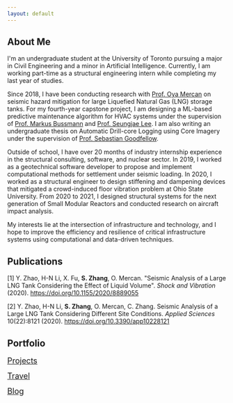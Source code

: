 ```yaml
---
layout: default
---
```

## About Me

I'm an undergraduate student at the University of Toronto pursuing a major in Civil Engineering and a minor in Artificial Intelligence. Currently, I am working part-time as a structural engineering intern while completing my last year of studies. 

Since 2018, I have been conducting research with [Prof. Oya Mercan](https://civmin.utoronto.ca/home/about-us/directory/professors/oya-mercan/) on seismic hazard mitigation for large Liquefied Natural Gas (LNG) storage tanks. For my fourth-year capstone project, I am designing a ML-based predictive maintenance algorithm for HVAC systems under the supervision of [Prof. Markus Bussmann](https://www.mie.utoronto.ca/faculty_staff/bussmann/) and [Prof. Seungjae Lee](https://civmin.utoronto.ca/home/about-us/directory/professors/seungjae-lee/). I am also writing an undergraduate thesis on Automatic Drill-core Logging using Core Imagery under the supervision of [Prof. Sebastian Goodfellow](https://civmin.utoronto.ca/home/about-us/directory/professors/sebastian-goodfellow/).

Outside of school, I have over 20 months of industry internship experience in the structural consulting, software, and nuclear sector. In 2019, I worked as a geotechnical software developer to propose and implement computational methods for settlement under seismic loading. In 2020, I worked as a structural engineer to design stiffening and dampening devices that mitigated a crowd-induced floor vibration problem at Ohio State University. From 2020 to 2021, I designed structural systems for the next generation of Small Modular Reactors and conducted research on aircraft impact analysis.

My interests lie at the intersection of infrastructure and technology, and I hope to improve the efficiency and resilience of critical infrastructure systems using computational and data-driven techniques.

## Publications

[1] Y. Zhao, H-N Li, X. Fu, **S. Zhang**, O. Mercan. "Seismic Analysis of a Large LNG Tank Considering the Effect of Liquid Volume". *Shock and Vibration* (2020). https://doi.org/10.1155/2020/8889055  

[2] Y. Zhao, H-N Li, **S. Zhang**, O. Mercan, C. Zhang. Seismic Analysis of a Large LNG Tank Considering Different Site Conditions. *Applied Sciences* 10(22):8121 (2020). https://doi.org/10.3390/app10228121

## Portfolio

<span style="font-size:18px;">[Projects](./projects.html)</span>

<span style="font-size:18px;">[Travel](./travel.html)</span>

<span style="font-size:18px;">[Blog](./blog.html)</span>
